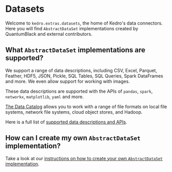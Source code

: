 # Datasets

Welcome to `kedro.extras.datasets`, the home of Kedro's data connectors. Here you will find `AbstractDataSet` implementations created by QuantumBlack and external contributors.

## What `AbstractDataSet` implementations are supported?

We support a range of data descriptions, including CSV, Excel, Parquet, Feather, HDF5, JSON, Pickle, SQL Tables, SQL Queries, Spark DataFrames and more. We even allow support for working with images.

These data descriptions are supported with the APIs of `pandas`, `spark`, `networkx`, `matplotlib`, `yaml` and more.

[The Data Catalog](https://kedro.readthedocs.io/en/stable/05_data/01_data_catalog.html) allows you to work with a range of file formats on local file systems, network file systems, cloud object stores, and Hadoop.

Here is a full list of [supported data descriptions and APIs](https://kedro.readthedocs.io/en/stable/kedro.extras.datasets.html).

## How can I create my own `AbstractDataSet` implementation?


Take a look at our [instructions on how to create your own `AbstractDataSet` implementation](https://kedro.readthedocs.io/en/stable/07_extend_kedro/01_custom_datasets.html).
